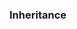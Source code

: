 ### Inheritance

<div id="main">

<include src="./basics/topicPanel.md" />
<include src="./interfaces/topicPanel.md" />
<include src="./abstractClasses/topicPanel.md" />

</div>
